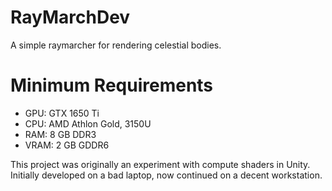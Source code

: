 # RayMarchDev
A simple raymarcher for rendering celestial bodies.

# Minimum Requirements
- GPU: GTX 1650 Ti
- CPU: AMD Athlon Gold, 3150U
- RAM: 8 GB DDR3
- VRAM: 2 GB GDDR6

This project was originally an experiment with compute shaders in Unity. Initially developed on a bad laptop, now continued on a decent workstation.
